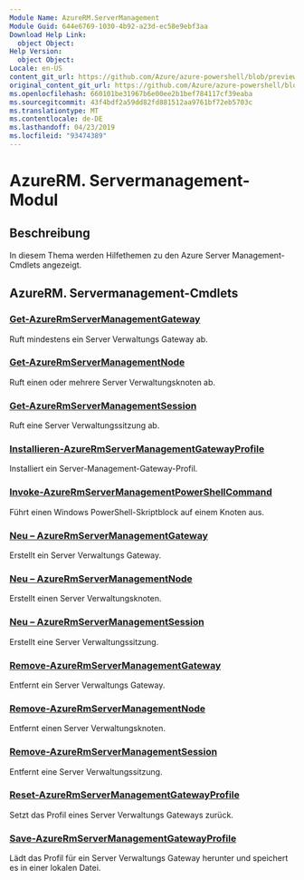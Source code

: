 ```yaml
---
Module Name: AzureRM.ServerManagement
Module Guid: 644e6769-1030-4b92-a23d-ec58e9ebf3aa
Download Help Link:
  object Object: 
Help Version:
  object Object: 
Locale: en-US
content_git_url: https://github.com/Azure/azure-powershell/blob/preview/src/ResourceManager/ServerManagement/Commands.ServerManagement/help/AzureRM.ServerManagement.md
original_content_git_url: https://github.com/Azure/azure-powershell/blob/preview/src/ResourceManager/ServerManagement/Commands.ServerManagement/help/AzureRM.ServerManagement.md
ms.openlocfilehash: 660101be31967b6e00ee2b1bef784117cf39eaba
ms.sourcegitcommit: 43f4bdf2a59dd82fd881512aa9761bf72eb5703c
ms.translationtype: MT
ms.contentlocale: de-DE
ms.lasthandoff: 04/23/2019
ms.locfileid: "93474389"
---
```

# AzureRM. Servermanagement-Modul
## Beschreibung
In diesem Thema werden Hilfethemen zu den Azure Server Management-Cmdlets angezeigt.

## AzureRM. Servermanagement-Cmdlets
### [Get-AzureRmServerManagementGateway](Get-AzureRmServerManagementGateway.md)
Ruft mindestens ein Server Verwaltungs Gateway ab.

### [Get-AzureRmServerManagementNode](Get-AzureRmServerManagementNode.md)
Ruft einen oder mehrere Server Verwaltungsknoten ab.

### [Get-AzureRmServerManagementSession](Get-AzureRmServerManagementSession.md)
Ruft eine Server Verwaltungssitzung ab.

### [Installieren-AzureRmServerManagementGatewayProfile](Install-AzureRmServerManagementGatewayProfile.md)
Installiert ein Server-Management-Gateway-Profil.

### [Invoke-AzureRmServerManagementPowerShellCommand](Invoke-AzureRmServerManagementPowerShellCommand.md)
Führt einen Windows PowerShell-Skriptblock auf einem Knoten aus.

### [Neu – AzureRmServerManagementGateway](New-AzureRmServerManagementGateway.md)
Erstellt ein Server Verwaltungs Gateway.

### [Neu – AzureRmServerManagementNode](New-AzureRmServerManagementNode.md)
Erstellt einen Server Verwaltungsknoten.

### [Neu – AzureRmServerManagementSession](New-AzureRmServerManagementSession.md)
Erstellt eine Server Verwaltungssitzung.

### [Remove-AzureRmServerManagementGateway](Remove-AzureRmServerManagementGateway.md)
Entfernt ein Server Verwaltungs Gateway.

### [Remove-AzureRmServerManagementNode](Remove-AzureRmServerManagementNode.md)
Entfernt einen Server Verwaltungsknoten.

### [Remove-AzureRmServerManagementSession](Remove-AzureRmServerManagementSession.md)
Entfernt eine Server Verwaltungssitzung.

### [Reset-AzureRmServerManagementGatewayProfile](Reset-AzureRmServerManagementGatewayProfile.md)
Setzt das Profil eines Server Verwaltungs Gateways zurück.

### [Save-AzureRmServerManagementGatewayProfile](Save-AzureRmServerManagementGatewayProfile.md)
Lädt das Profil für ein Server Verwaltungs Gateway herunter und speichert es in einer lokalen Datei.

